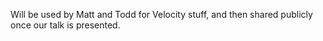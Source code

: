 Will be used by Matt and Todd for Velocity stuff, and then shared publicly once our talk is presented.
